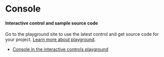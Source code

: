﻿# Console



<!-- TODO get an IMAGE to embed here -->

<!-- TODO get an SAMPLE CODE to embed here -->



<a name="interactive-control-and-sample-source-code"></a>
#### Interactive control and sample source code
Go to the playground site to use the latest control and get source code for your project.  [Learn more about playground](./top-extensions-controls-playground.md).

*  <a href="https://ms.portal.azure.com/?Microsoft_Azure_Playground=true#blade/Microsoft_Azure_Playground/ControlsIndexBlade/Console_create_Playground" target="_blank">Console in the interactive controls playground</a>
